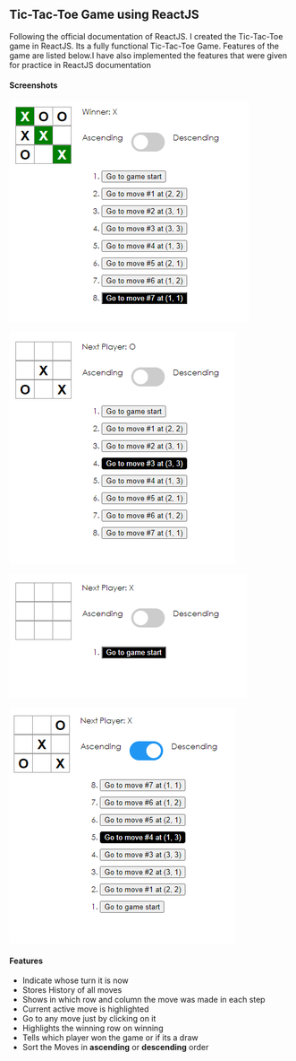 ## Tic-Tac-Toe Game using ReactJS
Following the official documentation of ReactJS. I created the Tic-Tac-Toe game in ReactJS. Its a fully functional Tic-Tac-Toe Game. Features of the game are listed below.I have also implemented the features that were given for practice in ReactJS documentation

#### Screenshots
![alt_text](https://github.com/peeyush14goyal/Tic-Tac-Toe-React/blob/master/screenshots/winning.PNG)


![alt_text](https://github.com/peeyush14goyal/Tic-Tac-Toe-React/blob/master/screenshots/previous_page.PNG)


![alt_text](https://github.com/peeyush14goyal/Tic-Tac-Toe-React/blob/master/screenshots/home_page.PNG)


![alt_text](https://github.com/peeyush14goyal/Tic-Tac-Toe-React/blob/master/screenshots/descending.PNG)

#### Features
- Indicate whose turn it is now
- Stores History of all moves
- Shows in which row and column the move was made in each step
- Current active move is highlighted
- Go to any move just by clicking on it
- Highlights the winning row on winning
- Tells which player won the game or if its a draw
- Sort the Moves in **ascending** or **descending** order
